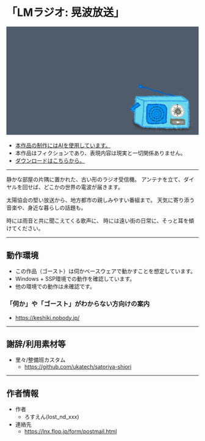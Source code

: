 # 「LMラジオ: 晃波放送」
![preview](preview.gif)
* [本作品の制作にはAIを使用しています。](https://github.com/lost-nd-xxx/LuminousModulation_Radio/blob/main/readme.txt)
* 本作品はフィクションであり、表現内容は現実と一切関係ありません。
* [ダウンロードはこちらから。](https://github.com/lost-nd-xxx/LuminousModulation_Radio/releases/latest/download/LuminousModulation_Radio.nar)

---
静かな部屋の片隅に置かれた、古い形のラジオ受信機。
アンテナを立て、ダイヤルを回せば、どこかの世界の電波が届きます。

太陽協会の堅い放送から、地方都市の親しみやすい番組まで。
天気に寄り添う音楽や、身近な暮らしの話題も。

時には雨音と共に聞こえてくる歌声に、
時には遠い街の日常に、そっと耳を傾けてください。

---
## 動作環境
* この作品（ゴースト）は伺かベースウェアで動かすことを想定しています。
* Windows + SSP環境での動作を確認しています。
* 他の環境での動作は未確認です。

### 「伺か」や「ゴースト」がわからない方向けの案内
* https://keshiki.nobody.jp/

---
## 謝辞/利用素材等

* 里々/整備班カスタム
  * https://github.com/ukatech/satoriya-shiori

---
## 作者情報
* 作者
  * ろすえん(lost_nd_xxx)
* 連絡先
  * https://lnx.flop.jp/form/postmail.html
